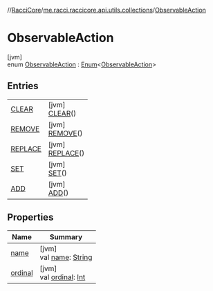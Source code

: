 //[RacciCore](../../../index.md)/[me.racci.raccicore.api.utils.collections](../index.md)/[ObservableAction](index.md)

# ObservableAction

[jvm]\
enum [ObservableAction](index.md) : [Enum](https://kotlinlang.org/api/latest/jvm/stdlib/kotlin/-enum/index.html)&lt;[ObservableAction](index.md)&gt;

## Entries

| | |
|---|---|
| [CLEAR](-c-l-e-a-r/index.md) | [jvm]<br>[CLEAR](-c-l-e-a-r/index.md)() |
| [REMOVE](-r-e-m-o-v-e/index.md) | [jvm]<br>[REMOVE](-r-e-m-o-v-e/index.md)() |
| [REPLACE](-r-e-p-l-a-c-e/index.md) | [jvm]<br>[REPLACE](-r-e-p-l-a-c-e/index.md)() |
| [SET](-s-e-t/index.md) | [jvm]<br>[SET](-s-e-t/index.md)() |
| [ADD](-a-d-d/index.md) | [jvm]<br>[ADD](-a-d-d/index.md)() |

## Properties

| Name | Summary |
|---|---|
| [name](-a-d-d/index.md#-372974862%2FProperties%2F-1216412040) | [jvm]<br>val [name](-a-d-d/index.md#-372974862%2FProperties%2F-1216412040): [String](https://kotlinlang.org/api/latest/jvm/stdlib/kotlin/-string/index.html) |
| [ordinal](-a-d-d/index.md#-739389684%2FProperties%2F-1216412040) | [jvm]<br>val [ordinal](-a-d-d/index.md#-739389684%2FProperties%2F-1216412040): [Int](https://kotlinlang.org/api/latest/jvm/stdlib/kotlin/-int/index.html) |
